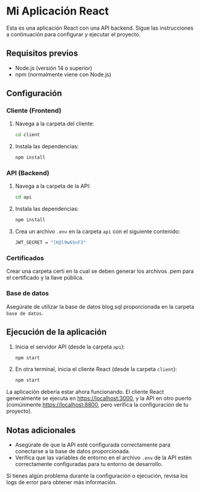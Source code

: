 # Mi Aplicación React

Esta es una aplicación React con una API backend. Sigue las instrucciones a continuación para configurar y ejecutar el proyecto.

## Requisitos previos

- Node.js (versión 14 o superior)
- npm (normalmente viene con Node.js)

## Configuración

### Cliente (Frontend)

1. Navega a la carpeta del cliente:
    ```sh
    cd client
    ```

2. Instala las dependencias:
    ```sh
    npm install
    ```

### API (Backend)

1. Navega a la carpeta de la API:
    ```sh
    cd api
    ```

2. Instala las dependencias:
    ```sh
    npm install
    ```

3. Crea un archivo `.env` en la carpeta `api` con el siguiente contenido:
    ```sh
    JWT_SECRET = "]K@l9w6SnF3"
    ```
### Certificados

Crear una carpeta certi en la cual se deben generar los archivos .pem para el certificado y la llave pública.

### Base de datos

Asegúrate de utilizar la base de datos blog.sql proporcionada en la carpeta `base de datos`.

## Ejecución de la aplicación

1. Inicia el servidor API (desde la carpeta `api`):
    ```sh
    npm start
    ```

2. En otra terminal, inicia el cliente React (desde la carpeta `client`):
    ```sh
    npm start
    ```

La aplicación debería estar ahora funcionando. El cliente React generalmente se ejecuta en [https://localhost:3000](https://localhost:3000), y la API en otro puerto (comúnmente [https://localhost:8800](https://localhost:8800), pero verifica la configuración de tu proyecto).

## Notas adicionales

- Asegúrate de que la API esté configurada correctamente para conectarse a la base de datos proporcionada.
- Verifica que las variables de entorno en el archivo `.env` de la API estén correctamente configuradas para tu entorno de desarrollo.

Si tienes algún problema durante la configuración o ejecución, revisa los logs de error para obtener más información.
